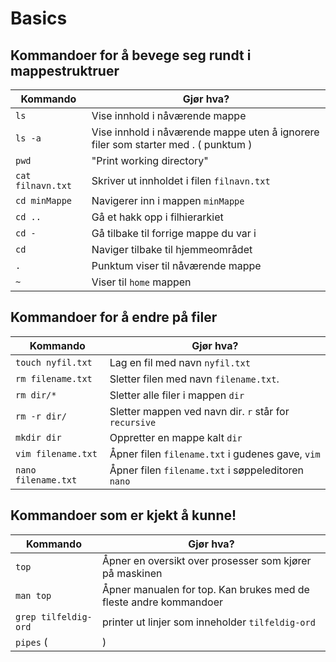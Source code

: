 # Basics

## Kommandoer for å bevege seg rundt i mappestruktruer

| Kommando           | Gjør hva?                                   |
|--------------------|---------------------------------------------|
| `ls`               | Vise innhold i nåværende mappe              |
| `ls -a`            | Vise innhold i nåværende mappe uten å ignorere filer som starter med . ( punktum )|
| `pwd`              | "Print working directory"                   |
| `cat filnavn.txt`  | Skriver ut innholdet i filen `filnavn.txt`  |
| `cd minMappe`      | Navigerer inn i mappen `minMappe`           |
| `cd ..`            | Gå et hakk opp i filhierarkiet              |
| `cd -`             | Gå tilbake til forrige mappe du var i       |
| `cd`               | Naviger tilbake til hjemmeområdet           |
| `.`                | Punktum viser til nåværende mappe           |
| `~`                | Viser til `home` mappen                     |

## Kommandoer for å endre på filer

| Kommando           | Gjør hva?                                   |
|--------------------|---------------------------------------------|
| `touch nyfil.txt`  | Lag en fil med navn `nyfil.txt`             |
| `rm filename.txt`  | Sletter filen med navn `filename.txt`.      |
| `rm dir/*`         | Sletter alle filer i mappen `dir`|
| `rm -r dir/`       | Sletter mappen ved navn dir. `r` står for `recursive` |
| `mkdir dir`        | Oppretter en mappe kalt `dir`               |
| `vim filename.txt` | Åpner filen `filename.txt` i gudenes gave, `vim`|
| `nano filename.txt`| Åpner filen `filename.txt` i søppeleditoren `nano`|

## Kommandoer som er kjekt å kunne!

| Kommando           | Gjør hva?                                   |
|--------------------|---------------------------------------------|
| `top`  | Åpner en oversikt over prosesser som kjører på maskinen |
| `man top` | Åpner manualen for top. Kan brukes med de fleste andre kommandoer|
| `grep tilfeldig-ord` | printer ut linjer som inneholder `tilfeldig-ord`|
| `pipes` ( | ) | sender output fra forrige kommando inn til neste kommando |
